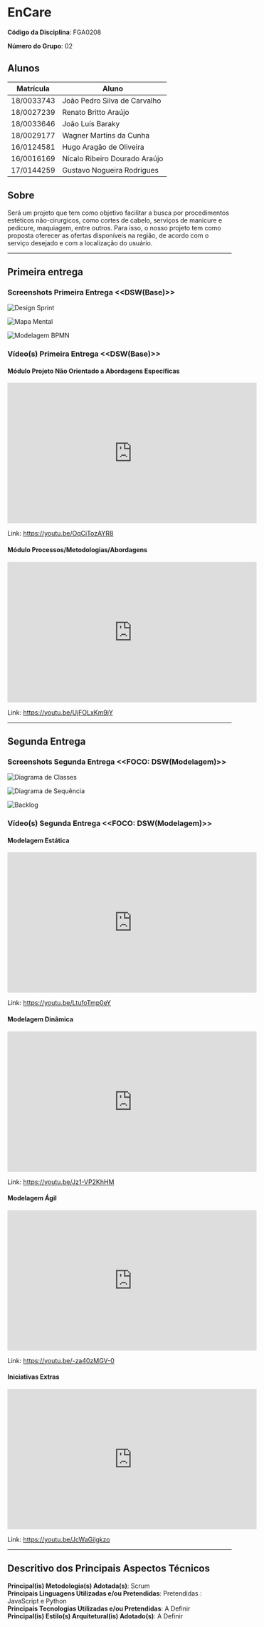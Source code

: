 # EnCare

**Código da Disciplina**: FGA0208

**Número do Grupo**: 02

## Alunos

| Matrícula  | Aluno                         |
| ---------- | ----------------------------- |
| 18/0033743 | João Pedro Silva de Carvalho  |
| 18/0027239 | Renato Britto Araújo          |
| 18/0033646 | João Luís Baraky              |
| 18/0029177 | Wagner Martins da Cunha       |
| 16/0124581 | Hugo Aragão de Oliveira       |
| 16/0016169 | Nícalo Ribeiro Dourado Araújo |
| 17/0144259 | Gustavo Nogueira Rodrigues    |

## Sobre

Será um projeto que tem como objetivo facilitar a busca por procedimentos estéticos não-cirurgicos, como cortes de cabelo, serviços de manicure e pedicure, maquiagem, entre outros. Para isso, o nosso projeto tem como proposta oferecer as ofertas disponíveis na região, de acordo com o serviço desejado e com a localização do usuário.

---

## Primeira entrega

### Screenshots Primeira Entrega &lt;&lt;DSW(Base)&gt;&gt;

![Design Sprint](https://raw.githubusercontent.com/UnBArqDsw2020-2/2020.2_G2_Encare/develop/docs/Base/imagens/Screenshot_design_spring.png)

![Mapa Mental](https://raw.githubusercontent.com/UnBArqDsw2020-2/2020.2_G2_Encare/develop/docs/Base/imagens/Screenshot_mapa_mental.png)

![Modelagem BPMN](https://raw.githubusercontent.com/UnBArqDsw2020-2/2020.2_G2_Encare/develop/docs/Base/imagens/Screenshot_modelagemBPMN.png)

### Vídeo(s) Primeira Entrega &lt;&lt;DSW(Base)&gt;&gt;

#### Módulo Projeto Não Orientado a Abordagens Específicas

<iframe width="560" height="315" src="https://www.youtube.com/embed/OqCiTozAYR8" frameborder="0" allow="accelerometer; autoplay; clipboard-write; encrypted-media; gyroscope; picture-in-picture" allowfullscreen></iframe>

Link: https://youtu.be/OqCiTozAYR8

#### Módulo Processos/Metodologias/Abordagens

<iframe width="560" height="315" src="https://www.youtube.com/embed/UjFOLxKm9jY" frameborder="0" allow="accelerometer; autoplay; clipboard-write; encrypted-media; gyroscope; picture-in-picture" allowfullscreen></iframe>

Link: https://youtu.be/UjFOLxKm9jY

---

## Segunda Entrega

### Screenshots Segunda Entrega &lt;&lt;FOCO: DSW(Modelagem)&gt;&gt;

![Diagrama de Classes](Modelagem/imagens/screenshot_modelagem01.png)

![Diagrama de Sequência](Modelagem/imagens/screenshot_modelagem02.png)

![Backlog](Modelagem/imagens/screenshot_modelagem03.png)

### Vídeo(s) Segunda Entrega &lt;&lt;FOCO: DSW(Modelagem)&gt;&gt;

#### Modelagem Estática

<iframe width="560" height="315" src="https://www.youtube.com/embed/LtufoTmp0eY" frameborder="0" allow="accelerometer; autoplay; clipboard-write; encrypted-media; gyroscope; picture-in-picture" allowfullscreen></iframe>

Link: https://youtu.be/LtufoTmp0eY

#### Modelagem Dinâmica

<iframe width="560" height="315" src="https://www.youtube.com/embed/Jz1-VP2KhHM" frameborder="0" allow="accelerometer; autoplay; clipboard-write; encrypted-media; gyroscope; picture-in-picture" allowfullscreen></iframe>

Link: https://youtu.be/Jz1-VP2KhHM

#### Modelagem Ágil

<iframe width="560" height="315" src="https://www.youtube.com/embed/-za40zMGV-0" frameborder="0" allow="accelerometer; autoplay; clipboard-write; encrypted-media; gyroscope; picture-in-picture" allowfullscreen></iframe>

Link: https://youtu.be/-za40zMGV-0

#### Iniciativas Extras

<iframe width="560" height="315" src="https://www.youtube.com/embed/JcWaGilgkzo" frameborder="0" allow="accelerometer; autoplay; clipboard-write; encrypted-media; gyroscope; picture-in-picture" allowfullscreen></iframe>

Link: https://youtu.be/JcWaGilgkzo

<!-- ## Screenshots Terceira Entrega <<FOCO: DSW(Padrões de Projeto)>>
Adicione 2 ou mais screenshots do projeto em termos de artefatos da Terceira Entrega.

## Vídeo(s) Terceira Entrega <<FOCO: DSW(Padrões de Projeto)>>
Adicione o(s)s vídeo(s) da Terceira Entrega.

## Screenshots Quarta Entrega (FINAL) <<FOCOS: Arquitetura & Reutilização de Software & PROJETO FINAL>>
Adicione 2 ou mais screenshots do projeto em termos de interface e/ou funcionamento.

## Vídeo(s) Quarta Entrega (FINAL) <<FOCOS: Arquitetura & Reutilização de Software & PROJETO FINAL>>
Adicione o(s)s vídeo(s) da Entrega Final. -->

---

## Descritivo dos Principais Aspectos Técnicos

**Principal(is) Metodologia(s) Adotada(s)**: Scrum<br>
**Principais Linguagens Utilizadas e/ou Pretendidas**: Pretendidas : JavaScript e Python<br>
**Principais Tecnologias Utilizadas e/ou Pretendidas**: A Definir<br>
**Principal(is) Estilo(s) Arquitetural(is) Adotado(s)**: A Definir<br>

<!-- ## O Projeto está rodando?
( ) SIM
( ) NÃO
Se SIM, insira um manual (ou um script) para auxiliar ainda mais os interessados em consultar o projeto. -->

<!-- ## Informações Complementares
Quaisquer outras informações sobre seu projeto podem ser descritas nessa seção. -->
